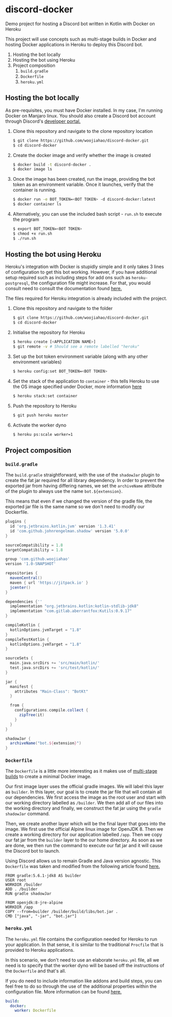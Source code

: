 # discord-docker
Demo project for hosting a Discord bot written in Kotlin with Docker on Heroku

This project will use concepts such as multi-stage builds in Docker and hosting Docker applications in Heroku to deploy this Discord bot.

1. Hosting the bot locally
2. Hosting the bot using Heroku
3. Project composition
   1. `build.gradle`
   2. `Dockerfile`
   3. `heroku.yml`

## Hosting the bot locally
As pre-requisites, you must have Docker installed. In my case, I'm running Docker on Manjaro linux. You should also create a Discord bot account through Discord's [developer portal.](https://discordapp.com/developers/docs/intro)

1. Clone this repository and navigate to the clone repository location

   ```bash 
   $ git clone https://github.com/woojiahao/discord-docker.git
   $ cd discord-docker
   ```

2. Create the docker image and verify whether the image is created
   
   ```bash
   $ docker build -t discord-docker .
   $ docker image ls
   ```

3. Once the image has been created, run the image, providing the bot token as an environment variable. Once it launches, verify that the container is running.
   
   ```bash
   $ docker run -e BOT_TOKEN=<BOT TOKEN> -d discord-docker:latest
   $ docker container ls
   ```

4. Alternatively, you can use the included bash script - `run.sh` to execute the program
   
   ```bash
   $ export BOT_TOKEN=<BOT TOKEN>
   $ chmod +x run.sh
   $ ./run.sh
   ```

## Hosting the bot using Heroku
Heroku's integration with Docker is stupidly simple and it only takes 3 lines of configuration to get this bot working. However, if you have additional setup required such as including steps for add ons such as `heroku-postgresql`, the configuration file might increase. For that, you would consult need to consult the documentation found [here.](https://devcenter.heroku.com/articles/build-docker-images-heroku-yml)

The files required for Heroku integration is already included with the project.

1. Clone this repository and navigate to the folder
   
   ```bash
   $ git clone https://github.com/woojiahao/discord-docker.git
   $ cd discord-docker
   ```

2. Initialise the repository for Heroku
   
   ```bash
   $ heroku create [<APPLICATION NAME>]
   $ git remote -v # Should see a remote labelled "heroku"
   ```

3. Set up the bot token environment variable (along with any other environment variables)
   
   ```bash
   $ heroku config:set BOT_TOKEN=<BOT TOKEN>
   ```

4. Set the stack of the application to `container` - this tells Heroku to use the OS image specified under Docker, more information [here](https://devcenter.heroku.com/articles/stack)
   
   ```bash
   $ heroku stack:set container
   ```

5. Push the repository to Heroku
   
   ```bash
   $ git push heroku master
   ```

6. Activate the worker dyno
   
   ```bash
   $ heroku ps:scale worker=1
   ```

## Project composition
### `build.gradle`
The `build.gradle` straightforward, with the use of the `shadowJar` plugin to create the fat jar required for all library dependency. In order to prevent the exported jar from having differing names, we set the `archiveName` attribute of the plugin to always use the name `bot.${extension}`.

This means that even if we changed the version of the gradle file, the exported jar file is the same name so we don't need to modify our Dockerfile.

```groovy
plugins {
  id 'org.jetbrains.kotlin.jvm' version '1.3.41'
  id 'com.github.johnrengelman.shadow' version '5.0.0'
}

sourceCompatibility = 1.8
targetCompatibility = 1.8

group 'com.github.woojiahao'
version '1.0-SNAPSHOT'

repositories {
  mavenCentral()
  maven { url 'https://jitpack.io' }
  jcenter()
}

dependencies {''
  implementation "org.jetbrains.kotlin:kotlin-stdlib-jdk8"
  implementation "com.gitlab.aberrantfox:Kutils:0.9.17"
}

compileKotlin {
  kotlinOptions.jvmTarget = "1.8"
}
compileTestKotlin {
  kotlinOptions.jvmTarget = "1.8"
}

sourceSets {
  main.java.srcDirs += 'src/main/kotlin/'
  test.java.srcDirs += 'src/test/kotlin/'
}

jar {
  manifest {
    attributes "Main-Class": "BotKt"
  }

  from {
    configurations.compile.collect {
      zipTree(it)
    }
  }
}

shadowJar {
  archiveName("bot.${extension}")
}
```

### `Dockerfile`
The `Dockerfile` is a little more interesting as it makes use of [multi-stage builds](https://docs.docker.com/v17.09/engine/userguide/eng-image/multistage-build/) to create a minimal Docker image. 

Our first image layer uses the official gradle images. We will label this layer as `builder`. In this layer, our goal is to create the jar file that will contain all our dependencies. We first access the image as the root user and start with our working directory labelled as `/builder`. We then add all of our files into the working directory and finally, we construct the fat jar using the `gradle shadowJar` command.

Then, we create another layer which will be the final layer that goes into the image. We first use the official Alpine linux image for OpenJDK 8. Then we create a working directory for our application labelled `/app`. Then we copy our fat jar from the `builder` layer to the our home directory. As soon as we are done, we then run the command to execute our fat jar and it will cause the Discord bot to launch.

Using Discord allows us to remain Gradle and Java version agnostic. This `Dockerfile` was taken and modified from the following article found [here.](https://www.richyhbm.co.uk/posts/kotlin-docker-spring-oh-my/)

```docker
FROM gradle:5.6.1-jdk8 AS builder
USER root
WORKDIR /builder
ADD . /builder
RUN gradle shadowJar

FROM openjdk:8-jre-alpine
WORKDIR /app
COPY --from=builder /builder/build/libs/bot.jar .
CMD ["java", "-jar", "bot.jar"]
```

### `heroku.yml`
The `heroku.yml` file contains the configuration needed for Heroku to run your application. In that sense, it is similar to the traditional `Procfile` that is provided to Heroku applications.

In this scenario, we don't need to use an elaborate `heroku.yml` file, all we need is to specify that the worker dyno will be based off the instructions of the `Dockerfile` and that's all. 

If you do need to include information like addons and build steps, you can feel free to do so through the use of the additional properties within the configuration file. More information can be found [here.](https://devcenter.heroku.com/articles/build-docker-images-heroku-yml)

```yaml
build:
  docker:
    worker: Dockerfile
```